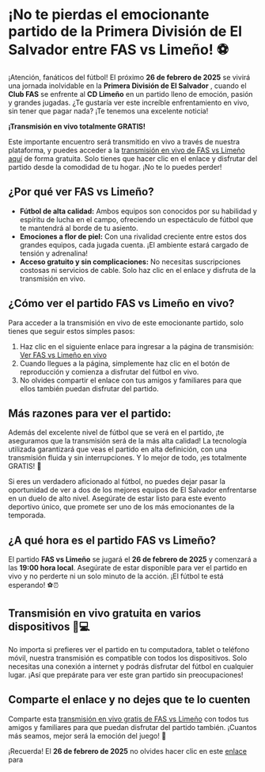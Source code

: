 # ¡No te pierdas el emocionante partido de la Primera División de El Salvador entre FAS vs Limeño! ⚽

¡Atención, fanáticos del fútbol! El próximo **26 de febrero de 2025** se vivirá una jornada inolvidable en la **Primera División de El Salvador** , cuando el **Club FAS** se enfrente al **CD Limeño** en un partido lleno de emoción, pasión y grandes jugadas. ¿Te gustaría ver este increíble enfrentamiento en vivo, sin tener que pagar nada? ¡Te tenemos una excelente noticia!

**¡Transmisión en vivo totalmente GRATIS!**

Este importante encuentro será transmitido en vivo a través de nuestra plataforma, y puedes acceder a la [transmisión en vivo de FAS vs Limeño aquí](https://tinyurl.com/livestreamfreeo?st=FAS+vs+Lime%C3%B1o&si=gh) de forma gratuita. Solo tienes que hacer clic en el enlace y disfrutar del partido desde la comodidad de tu hogar. ¡No te lo puedes perder!

## ¿Por qué ver FAS vs Limeño?

- **Fútbol de alta calidad:** Ambos equipos son conocidos por su habilidad y espíritu de lucha en el campo, ofreciendo un espectáculo de fútbol que te mantendrá al borde de tu asiento.
- **Emociones a flor de piel:** Con una rivalidad creciente entre estos dos grandes equipos, cada jugada cuenta. ¡El ambiente estará cargado de tensión y adrenalina!
- **Acceso gratuito y sin complicaciones:** No necesitas suscripciones costosas ni servicios de cable. Solo haz clic en el enlace y disfruta de la transmisión en vivo.

## ¿Cómo ver el partido FAS vs Limeño en vivo?

Para acceder a la transmisión en vivo de este emocionante partido, solo tienes que seguir estos simples pasos:

1. Haz clic en el siguiente enlace para ingresar a la página de transmisión: [Ver FAS vs Limeño en vivo](https://tinyurl.com/livestreamfreeo?st=FAS+vs+Lime%C3%B1o&si=gh)
2. Cuando llegues a la página, simplemente haz clic en el botón de reproducción y comienza a disfrutar del fútbol en vivo.
3. No olvides compartir el enlace con tus amigos y familiares para que ellos también puedan disfrutar del partido.

## Más razones para ver el partido:

Además del excelente nivel de fútbol que se verá en el partido, ¡te aseguramos que la transmisión será de la más alta calidad! La tecnología utilizada garantizará que veas el partido en alta definición, con una transmisión fluida y sin interrupciones. Y lo mejor de todo, ¡es totalmente GRATIS! 🎉

Si eres un verdadero aficionado al fútbol, no puedes dejar pasar la oportunidad de ver a dos de los mejores equipos de El Salvador enfrentarse en un duelo de alto nivel. Asegúrate de estar listo para este evento deportivo único, que promete ser uno de los más emocionantes de la temporada.

## ¿A qué hora es el partido FAS vs Limeño?

El partido **FAS vs Limeño** se jugará el **26 de febrero de 2025** y comenzará a las **19:00 hora local**. Asegúrate de estar disponible para ver el partido en vivo y no perderte ni un solo minuto de la acción. ¡El fútbol te está esperando! ⚽⏰

## Transmisión en vivo gratuita en varios dispositivos 📱💻

No importa si prefieres ver el partido en tu computadora, tablet o teléfono móvil, nuestra transmisión es compatible con todos los dispositivos. Solo necesitas una conexión a internet y podrás disfrutar del fútbol en cualquier lugar. ¡Así que prepárate para ver este gran partido sin preocupaciones!

## Comparte el enlace y no dejes que te lo cuenten

Comparte esta [transmisión en vivo gratis de FAS vs Limeño](https://tinyurl.com/livestreamfreeo?st=FAS+vs+Lime%C3%B1o&si=gh) con todos tus amigos y familiares para que puedan disfrutar del partido también. ¡Cuantos más seamos, mejor será la emoción del juego! 🙌

¡Recuerda! El **26 de febrero de 2025** no olvides hacer clic en este [enlace](https://tinyurl.com/livestreamfreeo?st=FAS+vs+Lime%C3%B1o&si=gh) para
